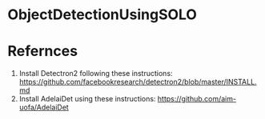 # ObjectDetectionUsingSOLO



# Refernces
1. Install Detectron2 following these instructions: https://github.com/facebookresearch/detectron2/blob/master/INSTALL.md
2. Install AdelaiDet using these instructions: https://github.com/aim-uofa/AdelaiDet
